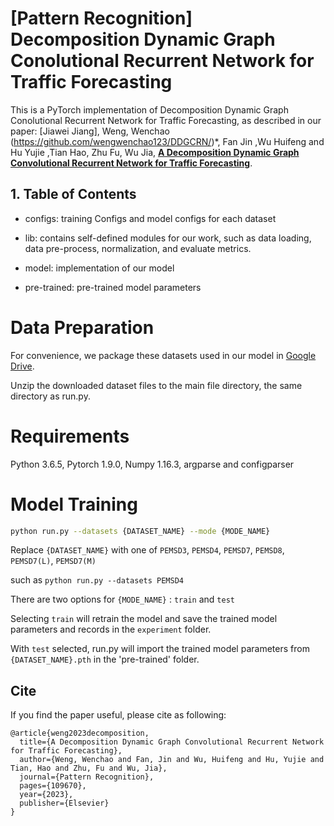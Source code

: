 # [Pattern Recognition] Decomposition Dynamic Graph Conolutional Recurrent Network for Traffic Forecasting  

This is a PyTorch implementation of Decomposition Dynamic Graph Conolutional Recurrent Network for Traffic Forecasting, as described in our paper: [Jiawei Jiang], Weng, Wenchao (https://github.com/wengwenchao123/DDGCRN/)\*, Fan Jin ,Wu Huifeng and Hu Yujie ,Tian Hao, Zhu Fu, Wu Jia,  **[A Decomposition Dynamic Graph Convolutional Recurrent Network for Traffic Forecasting]([https://arxiv.org/abs/2301.07945](https://www.sciencedirect.com/science/article/pii/S0031320323003710))**.

## 1. Table of Contents

* configs: training Configs and model configs for each dataset

* lib: contains self-defined modules for our work, such as data loading, data pre-process, normalization, and evaluate metrics.

* model: implementation of our model 

* pre-trained:  pre-trained model parameters


# Data Preparation

For convenience, we package these datasets used in our model in [Google Drive](https://drive.google.com/drive/folders/1OQYVddI5icsHwSVWtRHbqJ-xG7242q1r?usp=share_link).

Unzip the downloaded dataset files to the main file directory, the same directory as run.py.

# Requirements

Python 3.6.5, Pytorch 1.9.0, Numpy 1.16.3, argparse and configparser

# Model Training

```bash
python run.py --datasets {DATASET_NAME} --mode {MODE_NAME}
```
Replace `{DATASET_NAME}` with one of `PEMSD3`, `PEMSD4`, `PEMSD7`, `PEMSD8`, `PEMSD7(L)`, `PEMSD7(M)`

such as `python run.py --datasets PEMSD4`

There are two options for `{MODE_NAME}` : `train` and `test`

Selecting `train` will retrain the model and save the trained model parameters and records in the `experiment` folder.

With `test` selected, run.py will import the trained model parameters from `{DATASET_NAME}.pth` in the 'pre-trained' folder.

## Cite

If you find the paper useful, please cite as following:

```
@article{weng2023decomposition,
  title={A Decomposition Dynamic Graph Convolutional Recurrent Network for Traffic Forecasting},
  author={Weng, Wenchao and Fan, Jin and Wu, Huifeng and Hu, Yujie and Tian, Hao and Zhu, Fu and Wu, Jia},
  journal={Pattern Recognition},
  pages={109670},
  year={2023},
  publisher={Elsevier}
}
```
